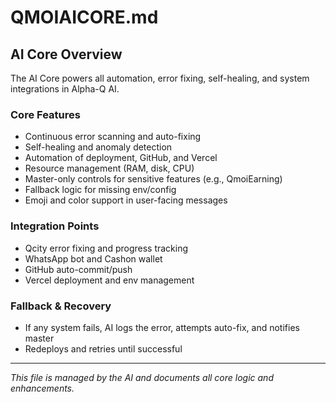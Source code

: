 # QMOIAICORE.md

## AI Core Overview

The AI Core powers all automation, error fixing, self-healing, and system integrations in Alpha-Q AI.

### Core Features
- Continuous error scanning and auto-fixing
- Self-healing and anomaly detection
- Automation of deployment, GitHub, and Vercel
- Resource management (RAM, disk, CPU)
- Master-only controls for sensitive features (e.g., QmoiEarning)
- Fallback logic for missing env/config
- Emoji and color support in user-facing messages

### Integration Points
- Qcity error fixing and progress tracking
- WhatsApp bot and Cashon wallet
- GitHub auto-commit/push
- Vercel deployment and env management

### Fallback & Recovery
- If any system fails, AI logs the error, attempts auto-fix, and notifies master
- Redeploys and retries until successful

---

*This file is managed by the AI and documents all core logic and enhancements.* 